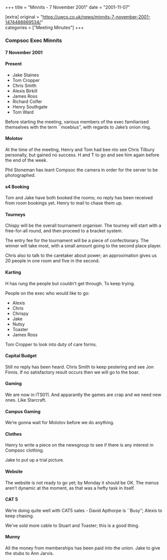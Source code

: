 +++
title = "Minnits - 7 November 2001"
date = "2001-11-07"

[extra]
original = "https://uwcs.co.uk/news/minnits-7-november-2001-1474488869534/"    
categories = ["Meeting Minutes"]
+++

### Compsoc Exec Minnits

#### 7 November 2001

#### Present

  - Jake Staines
  - Tom Cropper
  - Chris Smith
  - Alexis Birkill
  - James Ross
  - Richard Colfer
  - Henry Southgate
  - Tom Ward

Before starting the meeting, various members of the exec familiarised themselves with the term \`\`moebius’’, with regards to Jake’s onion ring.

#### Molotov

At the time of the meeting, Henry and Tom had bee nto see Chris Tilbury personally, but gained no success. H and T to go and see him again before the end of the week.

Phil Stoneman has leant Compsoc the camera in order for the server to be photographed.

#### s4 Booking

Tom and Jake have both booked the rooms; no reply has been received from room bookings yet. Henry to mail to chase them up.

#### Tourneys

Chispy will be the overall tournament organiser. The tourney will start with a free-for-all round, and then proceed to a bracket system.

The entry fee for the tournament will be a piece of confectionary. The winner will take most, with a small amount going to the second place player.

Chris also to talk to the caretaker about power; an approximation gives us 20 people in one room and five in the second.

#### Karting

H has rung the people but couldn’t get through. To keep trying.

People on the exec who would like to go:

  - Alexis
  - Chris
  - Chrispy
  - Jake
  - Nutsy
  - Toaster
  - James Ross

Tom Cropper to look into duty of care forms.

#### Capital Budget

Still no reply has been heard. Chris Smith to keep pestering and see Jon Finnis. If no satisfactory result occurs then we will go to the boar.

#### Gaming

We are now in ITS011. And apparantly the games are crap and we need new ones. Like Starcraft.

#### Campus Gaming

We’re gonna wait for Molotov before we do anything.

#### Clothes

Henry to write a piece on the newsgroup to see if there is any interest in Compsoc clothing.

Jake to put up a trial picture.

#### Website

The website is not ready to go yet; by Monday it should be OK. The menus aren’t dynamic at the moment, as that was a hefty task in itself.

#### CAT 5

We’re doing quite well with CAT5 sales - David Apthorpe is \`\`Busy’’; Alexis to keep chasing.

We’ve sold more cable to Stuart and Toaster; this is a good thing.

#### Munny

All the money from memberships has been paid into the union. Jake to give the stubs to Ann Jarvis.
